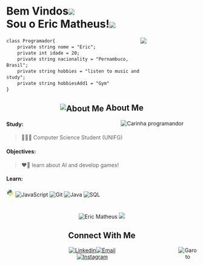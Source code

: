  <h1 align="left" >
  Bem Vindos<img src="https://media2.giphy.com/media/v1.Y2lkPTc5MGI3NjExa3Rja2l3dzV5ZHV6ZjV3czY5NW82OXNkc29wbjI3endmc2l1ZHU2aiZlcD12MV9pbnRlcm5hbF9naWZfYnlfaWQmY3Q9cw/j5zI2It7Rg73L5HEdh/giphy.webp" width="50"> <br>Sou o Eric Matheus!<img align="center" src="https://media3.giphy.com/media/v1.Y2lkPTc5MGI3NjExb2gxM2xkenhkanN1c2txenlhNG5vbDhnanpvNmU4MTZnam13ZjRhbyZlcD12MV9pbnRlcm5hbF9naWZfYnlfaWQmY3Q9cw/SSNQoy24ZmhxzQY8AH/giphy.webp" width = "50">
</h1>


<img width="150" align="right" src="https://media.giphy.com/media/v1.Y2lkPTc5MGI3NjExM2UxZTdiMWZjYjU2MDEyODFiNjMwNmIwNTI2ODI5OGI4OGYzN2JlZiZjdD1z/x4unLoM3hApc2Cw5kO/giphy.gif">

```Csharp
class Programador{
    private string nome = "Eric";
    private int idade = 20;
    private string nacionality = "Pernambuco, Brasil";
    private string hobbies = "listen to music and study";
    private string hobbiesAdd1 = "Gym"
}
```

<div align="center">

## <img width="50" align="center" src="https://media.giphy.com/media/ao9DUiTKH60XS/giphy.gif" alt="About Me"> About Me

</div>

<img width="40%" align="right" src="https://media.giphy.com/media/YRMb6dd7zprS00JdGZ/giphy.gif" alt="Carinha programandor"/>
  
<div align="left">

<h4>Study:</h4>

>👨‍💻💙 Computer Science Student (UNIFG)


<h4>Objectives:</h4>

>❤️🤖 learn about AI and develop games!

<h4>Learn:</h4>

<div style="display: inline_block" align="left">

<img  width="20px" src="https://raw.githubusercontent.com/devicons/devicon/master/icons/python/python-original.svg" alt="Python">

<img  width="20px" src="https://cdn-icons-png.flaticon.com/512/5968/5968292.png" alt="JavaScript">

<img  width="20px" src="https://cdn-icons-png.flaticon.com/512/733/733553.png" alt="Git">

<img  width="20px" src="https://cdn-icons-png.flaticon.com/512/3291/3291669.png" alt="Java">

<img width="20px" src="https://cdn-icons-png.flaticon.com/512/2772/2772128.png" alt="SQL">

</div>

</div>

#

<div align="center">
 
<img height="150em" src="https://github-readme-stats.vercel.app/api?username=EricM1303&show_icons=true&theme=blueberry" alt="Eric Matheus" />

<img height="150em" src="https://github-readme-stats.vercel.app/api/top-langs/?username=EricM1303&layout=compact&langs_count=7&theme=blueberry"/>
</div>

<div align="center" >

## Connect With Me
 
<img align="right" width="10%" src="https://media2.giphy.com/media/v1.Y2lkPTc5MGI3NjExZzZ5c2gwcjRra3lrZjEwc3ZheHN2Y29zc2M5cGFlNG5uemxmdXRvZSZlcD12MV9pbnRlcm5hbF9naWZfYnlfaWQmY3Q9cw/1yT8XT6V0uwrw5TvwZ/giphy.webp" alt="Garoto">

[![Linkedin](https://img.shields.io/badge/LinkedIn-0077B5?style=for-the-badge&logo=linkedin&logoColor=white)](https://www.linkedin.com/in/eric-matheus-539658204/)[![Email](https://img.shields.io/badge/Gmail-D14836?style=for-the-badge&logo=gmail&logoColor=white)](mailto:ericmatheus.profissional@gmail.com)[
<br>
![Instagram](https://img.shields.io/badge/Instagram-E4405F?style=for-the-badge&logo=instagram&logoColor=white)](https://www.instagram.com/eric_matheuz/)
<br>

</div>
